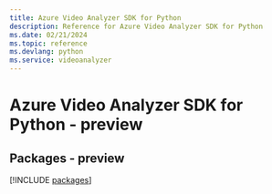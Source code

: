 ```yaml
---
title: Azure Video Analyzer SDK for Python
description: Reference for Azure Video Analyzer SDK for Python
ms.date: 02/21/2024
ms.topic: reference
ms.devlang: python
ms.service: videoanalyzer
---
```

# Azure Video Analyzer SDK for Python - preview
## Packages - preview
[!INCLUDE [packages](video-analyzer-index.md)]